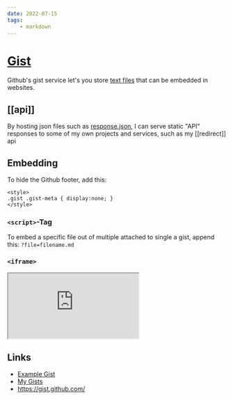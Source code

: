 ```yaml
---
date: 2022-07-15
tags:
	- markdown
---
```


# [Gist](https://gist.github.com/)

Github's gist service let's you store [text files](https://gist.github.com/7279503e6c3fc923447cbce6a1e4d9f9) that can be embedded in websites.

## [[api]]
By hosting json files such as [response.json](https://gist.github.com/dnnsmnstrr/09a2559a9a970de5e8e9e5c2eaf1183b#file-response-json), I can serve static "API" responses to some of my own projects and services, such as my [[redirect]] api

## Embedding

To hide the Github footer, add this:
```
<style>
.gist .gist-meta { display:none; }
</style>
```

### `<script>`-Tag

<script src="https://gist.github.com/dnnsmnstrr/76c3b6765089bff0e35e239418e0ee2b.js"></script>

To embed a specific file out of multiple attached to single a gist, append this: `?file=filename.md`

<script src="https://gist.github.com/dnnsmnstrr/7279503e6c3fc923447cbce6a1e4d9f9.js?file=example2.txt"></script>

### `<iframe>`

<iframe src="https://gist.github.com/dnnsmnstrr/7279503e6c3fc923447cbce6a1e4d9f9.pibb"></iframe>



## Links
- [Example Gist](https://gist.github.com/dnnsmnstrr/7279503e6c3fc923447cbce6a1e4d9f9)
- [My Gists](https://gist.github.com/dnnsmnstrr)
- https://gist.github.com/
